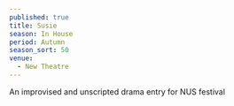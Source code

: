 ```yaml
---
published: true
title: Susie
season: In House
period: Autumn
season_sort: 50
venue:
  - New Theatre
---
```



An improvised and unscripted drama entry for NUS festival
